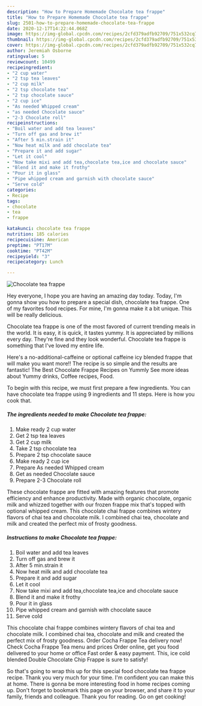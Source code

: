 ```yaml
---
description: "How to Prepare Homemade Chocolate tea frappe"
title: "How to Prepare Homemade Chocolate tea frappe"
slug: 2501-how-to-prepare-homemade-chocolate-tea-frappe
date: 2020-12-17T14:22:44.068Z
image: https://img-global.cpcdn.com/recipes/2cfd379adfb92709/751x532cq70/chocolate-tea-frappe-recipe-main-photo.jpg
thumbnail: https://img-global.cpcdn.com/recipes/2cfd379adfb92709/751x532cq70/chocolate-tea-frappe-recipe-main-photo.jpg
cover: https://img-global.cpcdn.com/recipes/2cfd379adfb92709/751x532cq70/chocolate-tea-frappe-recipe-main-photo.jpg
author: Jeremiah Osborne
ratingvalue: 5
reviewcount: 10499
recipeingredient:
- "2 cup water"
- "2 tsp tea leaves"
- "2 cup milk"
- "2 tsp chocolate tea"
- "2 tsp chocolate sauce"
- "2 cup ice"
- "As needed Whipped cream"
- "as needed Chocolate sauce"
- "2-3 Chocolate roll"
recipeinstructions:
- "Boil water and add tea leaves"
- "Turn off gas and brew it"
- "After 5 min.strain it"
- "Now heat milk and add chocolate tea"
- "Prepare it and add sugar"
- "Let it cool"
- "Now take mixi and add tea,chocolate tea,ice and chocolate sauce"
- "Blend it and make it frothy"
- "Pour it in glass"
- "Pipe whipped cream and garnish with chocolate sauce"
- "Serve cold"
categories:
- Recipe
tags:
- chocolate
- tea
- frappe

katakunci: chocolate tea frappe 
nutrition: 185 calories
recipecuisine: American
preptime: "PT17M"
cooktime: "PT42M"
recipeyield: "3"
recipecategory: Lunch

---
```



![Chocolate tea frappe](https://img-global.cpcdn.com/recipes/2cfd379adfb92709/751x532cq70/chocolate-tea-frappe-recipe-main-photo.jpg)

Hey everyone, I hope you are having an amazing day today. Today, I'm gonna show you how to prepare a special dish, chocolate tea frappe. One of my favorites food recipes. For mine, I'm gonna make it a bit unique. This will be really delicious.

Chocolate tea frappe is one of the most favored of current trending meals in the world. It is easy, it is quick, it tastes yummy. It is appreciated by millions every day. They're fine and they look wonderful. Chocolate tea frappe is something that I've loved my entire life.

Here&#39;s a no-additional-caffeine or optional caffeine icy blended frappe that will make you want more!! The recipe is so simple and the results are fantastic! The Best Chocolate Frappe Recipes on Yummly See more ideas about Yummy drinks, Coffee recipes, Food.


To begin with this recipe, we must first prepare a few ingredients. You can have chocolate tea frappe using 9 ingredients and 11 steps. Here is how you cook that.

<!--inarticleads1-->

##### The ingredients needed to make Chocolate tea frappe:

1. Make ready 2 cup water
1. Get 2 tsp tea leaves
1. Get 2 cup milk
1. Take 2 tsp chocolate tea
1. Prepare 2 tsp chocolate sauce
1. Make ready 2 cup ice
1. Prepare As needed Whipped cream
1. Get as needed Chocolate sauce
1. Prepare 2-3 Chocolate roll


These chocolate frappe are fitted with amazing features that promote efficiency and enhance productivity. Made with organic chocolate, organic milk and whizzed together with our frozen frappe mix that&#39;s topped with optional whipped cream. This chocolate chai frappe combines wintery flavors of chai tea and chocolate milk. I combined chai tea, chocolate and milk and created the perfect mix of frosty goodness. 

<!--inarticleads2-->

##### Instructions to make Chocolate tea frappe:

1. Boil water and add tea leaves
1. Turn off gas and brew it
1. After 5 min.strain it
1. Now heat milk and add chocolate tea
1. Prepare it and add sugar
1. Let it cool
1. Now take mixi and add tea,chocolate tea,ice and chocolate sauce
1. Blend it and make it frothy
1. Pour it in glass
1. Pipe whipped cream and garnish with chocolate sauce
1. Serve cold


This chocolate chai frappe combines wintery flavors of chai tea and chocolate milk. I combined chai tea, chocolate and milk and created the perfect mix of frosty goodness. Order Cocha Frappe Tea delivery now! Check Cocha Frappe Tea menu and prices Order online, get you food delivered to your home or office Fast order &amp; easy payment. This, ice cold blended Double Chocolate Chip Frappe is sure to satisfy! 

So that's going to wrap this up for this special food chocolate tea frappe recipe. Thank you very much for your time. I'm confident you can make this at home. There is gonna be more interesting food in home recipes coming up. Don't forget to bookmark this page on your browser, and share it to your family, friends and colleague. Thank you for reading. Go on get cooking!
